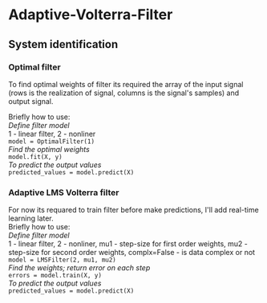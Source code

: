 # Adaptive-Volterra-Filter
## System identification
### Optimal filter
To find optimal weights of filter its required the array of the input signal (rows is the realization of signal, columns is the signal's samples) and output signal.  

Briefly how to use:  
_Define filter model_  
1 - linear filter, 2 - nonliner  
`model = OptimalFilter(1)`  
_Find the optimal weights_  
`model.fit(X, y)`  
_To predict the output values_  
`predicted_values = model.predict(X)`

### Adaptive LMS Volterra filter
For now its requared to train filter before make predictions, I'll add real-time learning later.  
Briefly how to use:  
_Define filter model_  
1 - linear filter, 2 - nonliner, mu1 - step-size for first order weights, mu2 -  step-size for second order weights, complx=False - is data complex or not  
`model = LMSFilter(2, mu1, mu2)`  
_Find the weights; return error on each step_  
`errors = model.train(X, y)`  
_To predict the output values_  
`predicted_values = model.predict(X)`
